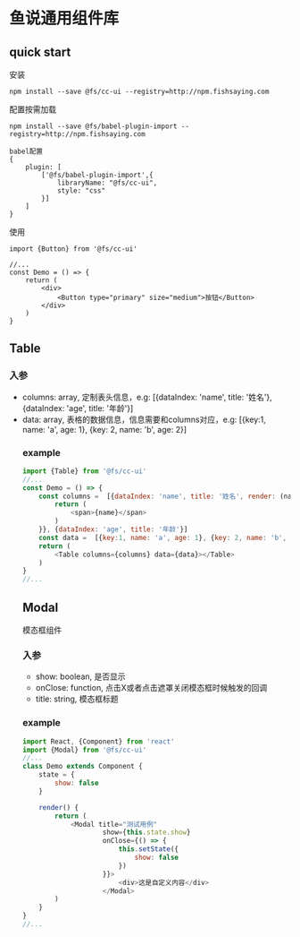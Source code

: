 # 鱼说通用组件库

## quick start
安装
```
npm install --save @fs/cc-ui --registry=http://npm.fishsaying.com
```
配置按需加载
```
npm install --save @fs/babel-plugin-import --registry=http://npm.fishsaying.com
```
 
```
babel配置
{
    plugin: [
        ['@fs/babel-plugin-import',{
            libraryName: "@fs/cc-ui",
            style: "css"
        }]
    ]
}
```

使用
```
import {Button} from '@fs/cc-ui'

//...
const Demo = () => {
    return (
        <div>
            <Button type="primary" size="medium">按钮</Button>
        </div>
    )
}
```


## Table
### 入参
* columns: array<object>, 定制表头信息，e.g: [{dataIndex: 'name', title: '姓名'}, {dataIndex: 'age', title: '年龄'}]
* data: array<object>, 表格的数据信息，信息需要和columns对应，e.g: [{key:1, name: 'a', age: 1}, {key: 2, name: 'b', age: 2}]

### example
```javascript
import {Table} from '@fs/cc-ui'
//...
const Demo = () => {
    const columns =  [{dataIndex: 'name', title: '姓名', render: (name) => {
        return (
            <span>{name}</span>
        )
    }}, {dataIndex: 'age', title: '年龄'}]
    const data =  [{key:1, name: 'a', age: 1}, {key: 2, name: 'b', age: 2}]
    return (
        <Table columns={columns} data={data}></Table>
    )
}
//...
```

## Modal
模态框组件
### 入参
* show: boolean, 是否显示
* onClose: function, 点击X或者点击遮罩关闭模态框时候触发的回调
* title: string, 模态框标题

### example
```javascript
import React, {Component} from 'react'
import {Modal} from '@fs/cc-ui'
//...
class Demo extends Component {
    state = {
        show: false
    }

    render() {
        return (
            <Modal title="测试用例"
                    show={this.state.show}
                    onClose={() => {
                        this.setState({
                            show: false
                        })
                    }}>
                        <div>这是自定义内容</div>
                    </Modal>
        )
    }
}
//...
```

